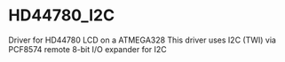 # HD44780_I2C
Driver for HD44780 LCD on a ATMEGA328 This driver uses I2C (TWI) via PCF8574 remote 8-bit I/O expander for I2C
